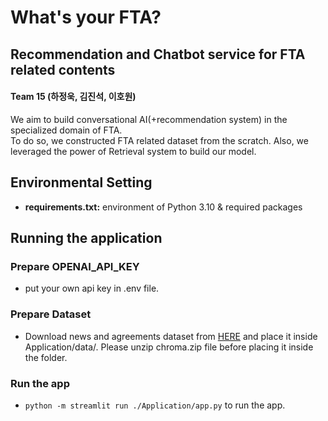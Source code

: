 # What's your FTA?
## Recommendation and Chatbot service for FTA related contents

#### Team 15 (하정욱, 김진석, 이호원)
We aim to build conversational AI(+recommendation system) in the specialized domain of FTA.<br>
To do so, we constructed FTA related dataset from the scratch. Also, we leveraged the power of Retrieval system to build our model.

## Environmental Setting
- **requirements.txt:** environment of Python 3.10 & required packages

## Running the application

### Prepare OPENAI_API_KEY
- put your own api key in .env file.

### Prepare Dataset
- Download news and agreements dataset from [HERE](https://drive.google.com/drive/u/0/folders/1xHb17qcSF0sevaFwKW5HLhkbvRcnpccg) and place it inside 
Application/data/. Please unzip chroma.zip file before placing it inside the folder. <br/>

### Run the app
- `python -m streamlit run ./Application/app.py` to run the app.
